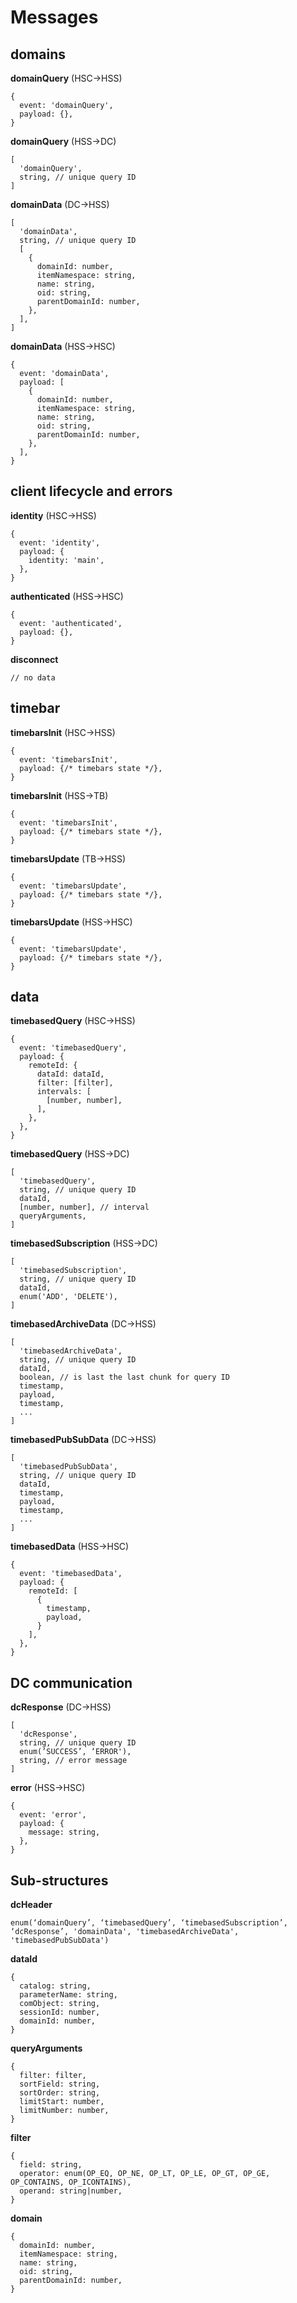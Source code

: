 # Messages

## domains

**domainQuery** (HSC->HSS)
```
{
  event: 'domainQuery',
  payload: {},
}
```

**domainQuery** (HSS->DC)
```
[
  'domainQuery',
  string, // unique query ID
]
```

**domainData** (DC->HSS)
```
[
  'domainData',
  string, // unique query ID
  [
    {
      domainId: number,
      itemNamespace: string,
      name: string,
      oid: string,
      parentDomainId: number,
    },
  ],
]
```

**domainData** (HSS->HSC)
```
{
  event: 'domainData',
  payload: [
    {
      domainId: number,
      itemNamespace: string,
      name: string,
      oid: string,
      parentDomainId: number,
    },
  ],
}
```

## client lifecycle and errors

**identity** (HSC->HSS)
```
{
  event: 'identity',
  payload: {
    identity: 'main',
  },
}
```

**authenticated** (HSS->HSC)
```
{
  event: 'authenticated',
  payload: {},
}
```

**disconnect**
```
// no data
```

## timebar

**timebarsInit** (HSC->HSS)
```
{
  event: 'timebarsInit',
  payload: {/* timebars state */},
}
```

**timebarsInit** (HSS->TB)
```
{
  event: 'timebarsInit',
  payload: {/* timebars state */},
}
```

**timebarsUpdate** (TB->HSS)
```
{
  event: 'timebarsUpdate',
  payload: {/* timebars state */},
}
```

**timebarsUpdate** (HSS->HSC)
```
{
  event: 'timebarsUpdate',
  payload: {/* timebars state */},
}
```

## data

**timebasedQuery** (HSC->HSS)
```
{
  event: 'timebasedQuery',
  payload: {
    remoteId: {
      dataId: dataId,
      filter: [filter],
      intervals: [
        [number, number],
      ],
    },
  },
}
```

**timebasedQuery** (HSS->DC)
```
[
  'timebasedQuery',
  string, // unique query ID
  dataId,
  [number, number], // interval
  queryArguments,
]
```

**timebasedSubscription** (HSS->DC)
```
[
  'timebasedSubscription', 
  string, // unique query ID
  dataId,
  enum('ADD', 'DELETE'),
]
```

**timebasedArchiveData** (DC->HSS)
```
[
  'timebasedArchiveData',
  string, // unique query ID
  dataId,
  boolean, // is last the last chunk for query ID
  timestamp,
  payload,
  timestamp,
  ...
]
```

**timebasedPubSubData** (DC->HSS)
```
[
  'timebasedPubSubData',
  string, // unique query ID
  dataId,
  timestamp,
  payload,
  timestamp,
  ...
]
```

**timebasedData** (HSS->HSC)
```
{
  event: 'timebasedData',
  payload: {
    remoteId: [
      {
        timestamp,
        payload,
      }
    ],
  },
}
```

## DC communication
**dcResponse** (DC->HSS)
```
[
  'dcResponse',
  string, // unique query ID
  enum(’SUCCESS’, ‘ERROR'),
  string, // error message
]
```

**error** (HSS->HSC)
```
{
  event: 'error',
  payload: {
    message: string,
  },
}
```

## Sub-structures
**dcHeader**
```
enum(‘domainQuery’, ‘timebasedQuery’, ‘timebasedSubscription’, ‘dcResponse’, 'domainData', 'timebasedArchiveData', 'timebasedPubSubData')
```

**dataId**
```
{
  catalog: string,
  parameterName: string,
  comObject: string,
  sessionId: number,
  domainId: number,
}
```

**queryArguments**
```
{
  filter: filter,
  sortField: string,
  sortOrder: string, 
  limitStart: number,
  limitNumber: number,
}
```

**filter**
```
{
  field: string,
  operator: enum(OP_EQ, OP_NE, OP_LT, OP_LE, OP_GT, OP_GE, OP_CONTAINS, OP_ICONTAINS),
  operand: string|number,
}
```

**domain**
```
{
  domainId: number,
  itemNamespace: string,
  name: string,
  oid: string,
  parentDomainId: number,
}
```